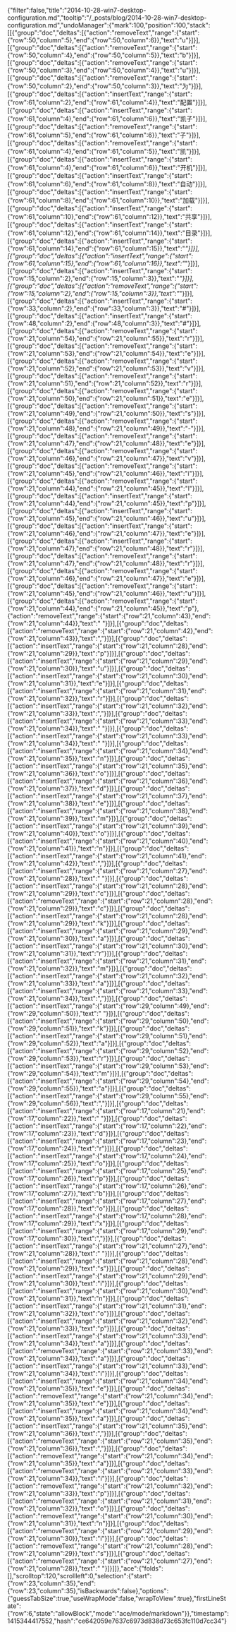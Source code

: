 {"filter":false,"title":"2014-10-28-win7-desktop-configuration.md","tooltip":"/_posts/blog/2014-10-28-win7-desktop-configuration.md","undoManager":{"mark":100,"position":100,"stack":[[{"group":"doc","deltas":[{"action":"removeText","range":{"start":{"row":50,"column":5},"end":{"row":50,"column":6}},"text":"u"}]}],[{"group":"doc","deltas":[{"action":"removeText","range":{"start":{"row":50,"column":4},"end":{"row":50,"column":5}},"text":"b"}]}],[{"group":"doc","deltas":[{"action":"removeText","range":{"start":{"row":50,"column":3},"end":{"row":50,"column":4}},"text":"u"}]}],[{"group":"doc","deltas":[{"action":"removeText","range":{"start":{"row":50,"column":2},"end":{"row":50,"column":3}},"text":"为"}]}],[{"group":"doc","deltas":[{"action":"insertText","range":{"start":{"row":61,"column":2},"end":{"row":61,"column":4}},"text":"配置"}]}],[{"group":"doc","deltas":[{"action":"insertText","range":{"start":{"row":61,"column":4},"end":{"row":61,"column":6}},"text":"凯子"}]}],[{"group":"doc","deltas":[{"action":"removeText","range":{"start":{"row":61,"column":5},"end":{"row":61,"column":6}},"text":"子"}]}],[{"group":"doc","deltas":[{"action":"removeText","range":{"start":{"row":61,"column":4},"end":{"row":61,"column":5}},"text":"凯"}]}],[{"group":"doc","deltas":[{"action":"insertText","range":{"start":{"row":61,"column":4},"end":{"row":61,"column":6}},"text":"开机"}]}],[{"group":"doc","deltas":[{"action":"insertText","range":{"start":{"row":61,"column":6},"end":{"row":61,"column":8}},"text":"自动"}]}],[{"group":"doc","deltas":[{"action":"insertText","range":{"start":{"row":61,"column":8},"end":{"row":61,"column":10}},"text":"加载"}]}],[{"group":"doc","deltas":[{"action":"insertText","range":{"start":{"row":61,"column":10},"end":{"row":61,"column":12}},"text":"共享"}]}],[{"group":"doc","deltas":[{"action":"insertText","range":{"start":{"row":61,"column":12},"end":{"row":61,"column":14}},"text":"目录"}]}],[{"group":"doc","deltas":[{"action":"insertText","range":{"start":{"row":61,"column":14},"end":{"row":61,"column":15}},"text":"*"}]}],[{"group":"doc","deltas":[{"action":"insertText","range":{"start":{"row":61,"column":15},"end":{"row":61,"column":16}},"text":"*"}]}],[{"group":"doc","deltas":[{"action":"insertText","range":{"start":{"row":15,"column":2},"end":{"row":15,"column":3}},"text":"*"}]}],[{"group":"doc","deltas":[{"action":"removeText","range":{"start":{"row":15,"column":2},"end":{"row":15,"column":3}},"text":"*"}]}],[{"group":"doc","deltas":[{"action":"insertText","range":{"start":{"row":33,"column":2},"end":{"row":33,"column":3}},"text":"#"}]}],[{"group":"doc","deltas":[{"action":"insertText","range":{"start":{"row":48,"column":2},"end":{"row":48,"column":3}},"text":"#"}]}],[{"group":"doc","deltas":[{"action":"removeText","range":{"start":{"row":21,"column":54},"end":{"row":21,"column":55}},"text":"r"}]}],[{"group":"doc","deltas":[{"action":"removeText","range":{"start":{"row":21,"column":53},"end":{"row":21,"column":54}},"text":"e"}]}],[{"group":"doc","deltas":[{"action":"removeText","range":{"start":{"row":21,"column":52},"end":{"row":21,"column":53}},"text":"v"}]}],[{"group":"doc","deltas":[{"action":"removeText","range":{"start":{"row":21,"column":51},"end":{"row":21,"column":52}},"text":"r"}]}],[{"group":"doc","deltas":[{"action":"removeText","range":{"start":{"row":21,"column":50},"end":{"row":21,"column":51}},"text":"e"}]}],[{"group":"doc","deltas":[{"action":"removeText","range":{"start":{"row":21,"column":49},"end":{"row":21,"column":50}},"text":"s"}]}],[{"group":"doc","deltas":[{"action":"removeText","range":{"start":{"row":21,"column":48},"end":{"row":21,"column":49}},"text":"-"}]}],[{"group":"doc","deltas":[{"action":"removeText","range":{"start":{"row":21,"column":47},"end":{"row":21,"column":48}},"text":"e"}]}],[{"group":"doc","deltas":[{"action":"removeText","range":{"start":{"row":21,"column":46},"end":{"row":21,"column":47}},"text":"v"}]}],[{"group":"doc","deltas":[{"action":"removeText","range":{"start":{"row":21,"column":45},"end":{"row":21,"column":46}},"text":"i"}]}],[{"group":"doc","deltas":[{"action":"removeText","range":{"start":{"row":21,"column":44},"end":{"row":21,"column":45}},"text":"l"}]}],[{"group":"doc","deltas":[{"action":"insertText","range":{"start":{"row":21,"column":44},"end":{"row":21,"column":45}},"text":"p"}]}],[{"group":"doc","deltas":[{"action":"insertText","range":{"start":{"row":21,"column":45},"end":{"row":21,"column":46}},"text":"u"}]}],[{"group":"doc","deltas":[{"action":"insertText","range":{"start":{"row":21,"column":46},"end":{"row":21,"column":47}},"text":"e"}]}],[{"group":"doc","deltas":[{"action":"insertText","range":{"start":{"row":21,"column":47},"end":{"row":21,"column":48}},"text":"r"}]}],[{"group":"doc","deltas":[{"action":"removeText","range":{"start":{"row":21,"column":47},"end":{"row":21,"column":48}},"text":"r"}]}],[{"group":"doc","deltas":[{"action":"removeText","range":{"start":{"row":21,"column":46},"end":{"row":21,"column":47}},"text":"e"}]}],[{"group":"doc","deltas":[{"action":"removeText","range":{"start":{"row":21,"column":45},"end":{"row":21,"column":46}},"text":"u"}]}],[{"group":"doc","deltas":[{"action":"removeText","range":{"start":{"row":21,"column":44},"end":{"row":21,"column":45}},"text":"p"},{"action":"removeText","range":{"start":{"row":21,"column":43},"end":{"row":21,"column":44}},"text":" "}]}],[{"group":"doc","deltas":[{"action":"removeText","range":{"start":{"row":21,"column":42},"end":{"row":21,"column":43}},"text":","}]}],[{"group":"doc","deltas":[{"action":"insertText","range":{"start":{"row":21,"column":28},"end":{"row":21,"column":29}},"text":"p"}]}],[{"group":"doc","deltas":[{"action":"insertText","range":{"start":{"row":21,"column":29},"end":{"row":21,"column":30}},"text":"u"}]}],[{"group":"doc","deltas":[{"action":"insertText","range":{"start":{"row":21,"column":30},"end":{"row":21,"column":31}},"text":"e"}]}],[{"group":"doc","deltas":[{"action":"insertText","range":{"start":{"row":21,"column":31},"end":{"row":21,"column":32}},"text":"r"}]}],[{"group":"doc","deltas":[{"action":"insertText","range":{"start":{"row":21,"column":32},"end":{"row":21,"column":33}},"text":","}]}],[{"group":"doc","deltas":[{"action":"insertText","range":{"start":{"row":21,"column":33},"end":{"row":21,"column":34}},"text":" "}]}],[{"group":"doc","deltas":[{"action":"insertText","range":{"start":{"row":21,"column":33},"end":{"row":21,"column":34}},"text":" "}]}],[{"group":"doc","deltas":[{"action":"insertText","range":{"start":{"row":21,"column":34},"end":{"row":21,"column":35}},"text":"n"}]}],[{"group":"doc","deltas":[{"action":"insertText","range":{"start":{"row":21,"column":35},"end":{"row":21,"column":36}},"text":"o"}]}],[{"group":"doc","deltas":[{"action":"insertText","range":{"start":{"row":21,"column":36},"end":{"row":21,"column":37}},"text":"d"}]}],[{"group":"doc","deltas":[{"action":"insertText","range":{"start":{"row":21,"column":37},"end":{"row":21,"column":38}},"text":"e"}]}],[{"group":"doc","deltas":[{"action":"insertText","range":{"start":{"row":21,"column":38},"end":{"row":21,"column":39}},"text":"m"}]}],[{"group":"doc","deltas":[{"action":"insertText","range":{"start":{"row":21,"column":39},"end":{"row":21,"column":40}},"text":"o"}]}],[{"group":"doc","deltas":[{"action":"insertText","range":{"start":{"row":21,"column":40},"end":{"row":21,"column":41}},"text":"n"}]}],[{"group":"doc","deltas":[{"action":"insertText","range":{"start":{"row":21,"column":41},"end":{"row":21,"column":42}},"text":","}]}],[{"group":"doc","deltas":[{"action":"insertText","range":{"start":{"row":21,"column":27},"end":{"row":21,"column":28}},"text":" "}]}],[{"group":"doc","deltas":[{"action":"insertText","range":{"start":{"row":21,"column":28},"end":{"row":21,"column":29}},"text":"c"}]}],[{"group":"doc","deltas":[{"action":"removeText","range":{"start":{"row":21,"column":28},"end":{"row":21,"column":29}},"text":"c"}]}],[{"group":"doc","deltas":[{"action":"insertText","range":{"start":{"row":21,"column":28},"end":{"row":21,"column":29}},"text":"k"}]}],[{"group":"doc","deltas":[{"action":"insertText","range":{"start":{"row":21,"column":29},"end":{"row":21,"column":30}},"text":"a"}]}],[{"group":"doc","deltas":[{"action":"insertText","range":{"start":{"row":21,"column":30},"end":{"row":21,"column":31}},"text":"r"}]}],[{"group":"doc","deltas":[{"action":"insertText","range":{"start":{"row":21,"column":31},"end":{"row":21,"column":32}},"text":"m"}]}],[{"group":"doc","deltas":[{"action":"insertText","range":{"start":{"row":21,"column":32},"end":{"row":21,"column":33}},"text":"a"}]}],[{"group":"doc","deltas":[{"action":"insertText","range":{"start":{"row":21,"column":33},"end":{"row":21,"column":34}},"text":","}]}],[{"group":"doc","deltas":[{"action":"insertText","range":{"start":{"row":29,"column":49},"end":{"row":29,"column":50}},"text":" "}]}],[{"group":"doc","deltas":[{"action":"insertText","range":{"start":{"row":29,"column":50},"end":{"row":29,"column":51}},"text":"k"}]}],[{"group":"doc","deltas":[{"action":"insertText","range":{"start":{"row":29,"column":51},"end":{"row":29,"column":52}},"text":"a"}]}],[{"group":"doc","deltas":[{"action":"insertText","range":{"start":{"row":29,"column":52},"end":{"row":29,"column":53}},"text":"r"}]}],[{"group":"doc","deltas":[{"action":"insertText","range":{"start":{"row":29,"column":53},"end":{"row":29,"column":54}},"text":"m"}]}],[{"group":"doc","deltas":[{"action":"insertText","range":{"start":{"row":29,"column":54},"end":{"row":29,"column":55}},"text":"a"}]}],[{"group":"doc","deltas":[{"action":"insertText","range":{"start":{"row":29,"column":55},"end":{"row":29,"column":56}},"text":","}]}],[{"group":"doc","deltas":[{"action":"insertText","range":{"start":{"row":17,"column":21},"end":{"row":17,"column":22}},"text":" "}]}],[{"group":"doc","deltas":[{"action":"insertText","range":{"start":{"row":17,"column":22},"end":{"row":17,"column":23}},"text":"d"}]}],[{"group":"doc","deltas":[{"action":"insertText","range":{"start":{"row":17,"column":23},"end":{"row":17,"column":24}},"text":"r"}]}],[{"group":"doc","deltas":[{"action":"insertText","range":{"start":{"row":17,"column":24},"end":{"row":17,"column":25}},"text":"o"}]}],[{"group":"doc","deltas":[{"action":"insertText","range":{"start":{"row":17,"column":25},"end":{"row":17,"column":26}},"text":"p"}]}],[{"group":"doc","deltas":[{"action":"insertText","range":{"start":{"row":17,"column":26},"end":{"row":17,"column":27}},"text":"b"}]}],[{"group":"doc","deltas":[{"action":"insertText","range":{"start":{"row":17,"column":27},"end":{"row":17,"column":28}},"text":"o"}]}],[{"group":"doc","deltas":[{"action":"insertText","range":{"start":{"row":17,"column":28},"end":{"row":17,"column":29}},"text":"x"}]}],[{"group":"doc","deltas":[{"action":"insertText","range":{"start":{"row":17,"column":29},"end":{"row":17,"column":30}},"text":","}]}],[{"group":"doc","deltas":[{"action":"insertText","range":{"start":{"row":21,"column":27},"end":{"row":21,"column":28}},"text":" "}]}],[{"group":"doc","deltas":[{"action":"insertText","range":{"start":{"row":21,"column":28},"end":{"row":21,"column":29}},"text":"s"}]}],[{"group":"doc","deltas":[{"action":"insertText","range":{"start":{"row":21,"column":29},"end":{"row":21,"column":30}},"text":"i"}]}],[{"group":"doc","deltas":[{"action":"insertText","range":{"start":{"row":21,"column":30},"end":{"row":21,"column":31}},"text":"n"}]}],[{"group":"doc","deltas":[{"action":"insertText","range":{"start":{"row":21,"column":31},"end":{"row":21,"column":32}},"text":"o"}]}],[{"group":"doc","deltas":[{"action":"insertText","range":{"start":{"row":21,"column":32},"end":{"row":21,"column":33}},"text":"p"}]}],[{"group":"doc","deltas":[{"action":"insertText","range":{"start":{"row":21,"column":33},"end":{"row":21,"column":34}},"text":"a"}]}],[{"group":"doc","deltas":[{"action":"removeText","range":{"start":{"row":21,"column":33},"end":{"row":21,"column":34}},"text":"a"}]}],[{"group":"doc","deltas":[{"action":"insertText","range":{"start":{"row":21,"column":33},"end":{"row":21,"column":34}},"text":"i"}]}],[{"group":"doc","deltas":[{"action":"insertText","range":{"start":{"row":21,"column":34},"end":{"row":21,"column":35}},"text":"e"}]}],[{"group":"doc","deltas":[{"action":"removeText","range":{"start":{"row":21,"column":34},"end":{"row":21,"column":35}},"text":"e"}]}],[{"group":"doc","deltas":[{"action":"insertText","range":{"start":{"row":21,"column":34},"end":{"row":21,"column":35}},"text":"a"}]}],[{"group":"doc","deltas":[{"action":"insertText","range":{"start":{"row":21,"column":35},"end":{"row":21,"column":36}},"text":","}]}],[{"group":"doc","deltas":[{"action":"removeText","range":{"start":{"row":21,"column":35},"end":{"row":21,"column":36}},"text":","}]}],[{"group":"doc","deltas":[{"action":"removeText","range":{"start":{"row":21,"column":34},"end":{"row":21,"column":35}},"text":"a"}]}],[{"group":"doc","deltas":[{"action":"removeText","range":{"start":{"row":21,"column":33},"end":{"row":21,"column":34}},"text":"i"}]}],[{"group":"doc","deltas":[{"action":"removeText","range":{"start":{"row":21,"column":32},"end":{"row":21,"column":33}},"text":"p"}]}],[{"group":"doc","deltas":[{"action":"removeText","range":{"start":{"row":21,"column":31},"end":{"row":21,"column":32}},"text":"o"}]}],[{"group":"doc","deltas":[{"action":"removeText","range":{"start":{"row":21,"column":30},"end":{"row":21,"column":31}},"text":"n"}]}],[{"group":"doc","deltas":[{"action":"removeText","range":{"start":{"row":21,"column":29},"end":{"row":21,"column":30}},"text":"i"}]}],[{"group":"doc","deltas":[{"action":"removeText","range":{"start":{"row":21,"column":28},"end":{"row":21,"column":29}},"text":"s"}]}],[{"group":"doc","deltas":[{"action":"removeText","range":{"start":{"row":21,"column":27},"end":{"row":21,"column":28}},"text":" "}]}]]},"ace":{"folds":[],"scrolltop":120,"scrollleft":0,"selection":{"start":{"row":23,"column":35},"end":{"row":23,"column":35},"isBackwards":false},"options":{"guessTabSize":true,"useWrapMode":false,"wrapToView":true},"firstLineState":{"row":6,"state":"allowBlock","mode":"ace/mode/markdown"}},"timestamp":1415344417552,"hash":"ce642059e7637c6973d838d73c653fc110d7cc34"}